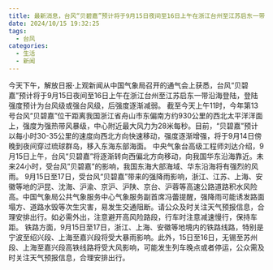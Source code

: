 ```yaml
---
title: 最新消息，台风“贝碧嘉”预计将于9月15日夜间至16日上午在浙江台州至江苏启东一带沿海登陆，做好防台措施
date: 2024/10/15 19:32:25
tags:
  - 台风
categories:
  - 生活
  - 新闻
---
```


今天下午，解放日报·上观新闻从中国气象局召开的通气会上获悉，台风“贝碧嘉”预计将于9月15日夜间至16日上午在浙江台州至江苏启东一带沿海登陆，登陆强度预计为台风级或强台风级，后强度逐渐减弱。
截至今天上午11时，今年第13号台风“贝碧嘉”位干距离我国浙江省舟山市东偏南方约930公里的西北太平洋洋面上，强度为强热带风暴级，中心附近最大风力为28米每秒。目前，“贝碧嘉”预计以每小时30-35公里的速度向西北方向快速移动，强度逐渐增强，将于9月14日傍晚到夜间穿过琉球群岛，移入东海东部海面。
中央气象台高级工程师刘达介绍，9月15日上午，台风“贝碧嘉”将逐渐转向西偏北方向移动，向我国华东沿海靠近。未来24小时，受台风”贝碧嘉”的影响，我国东海大部海域、华东沿海将有强烈的风雨。
9月15日至17日，受台风“贝碧嘉”带来的强降雨影响，浙江、江苏、上海、安徽等地的沪昆、沈海、沪渝、京沪、沪陕、京台、沪蓉等高速公路道路积水风险高。中国气象局公共气象服务中心气象服务副首席冯蕾提醒，强降雨可能诱发路面塌方、道路水毁等次生灾害，易发生交通阻断。请公众及时关注天气预报信息，合理安排出行。如必需外出，注意避开高风险路段，行车时注意减速慢行，保持车距。
铁路方面，9月15日至17日，浙江、上海、安徽等地境内的铁路线路，特别是宁波至绍兴段、上海至嘉兴段将受大暴雨影响。此外，15日至16日，无锡至苏州段、上海至嘉兴段高铁线路将受大风影响，可能发生列车晚点或者停运，公众需及时关注天气预报信息，合理安排出行。